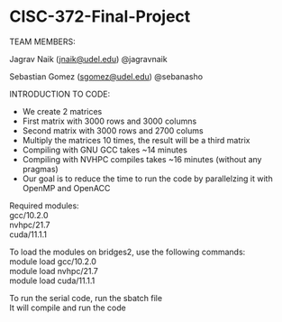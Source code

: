 # CISC-372-Final-Project

TEAM MEMBERS:

Jagrav Naik (jnaik@udel.edu) @jagravnaik

Sebastian Gomez (sgomez@udel.edu) @sebanasho

INTRODUCTION TO CODE:
* We create 2 matrices
* First matrix with 3000 rows and 3000 columns
* Second matrix with 3000 rows and 2700 colums
* Multiply the matrices 10 times, the result will be a third matrix
* Compiling with GNU GCC takes ~14 minutes
* Compiling with NVHPC compiles takes ~16 minutes (without any pragmas) 
* Our goal is to reduce the time to run the code by parallelzing it with OpenMP and OpenACC


Required modules: \
gcc/10.2.0 <br />
nvhpc/21.7 <br />
cuda/11.1.1 <br />

To load the modules on bridges2, use the following commands:
<br />
module load gcc/10.2.0 <br />
module load nvhpc/21.7 <br />
module load cuda/11.1.1 <br />

To run the serial code, run the sbatch file <br />
It will compile and run the code

